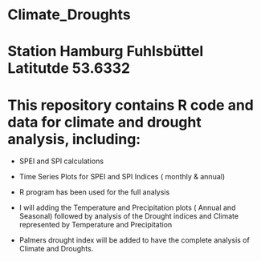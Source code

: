 # Climate_Droughts

# Station Hamburg Fuhlsbüttel Latitutde 53.6332 


# This repository contains R code and data for climate and drought analysis, including:
- SPEI and SPI calculations
- Time Series Plots for SPEI and SPI Indices ( monthly & annual)
- R program has been used for the full analysis

- I will adding the Temperature and Precipitation plots ( Annual and Seasonal) followed by analysis of the Drought indices and Climate represented by Temperature and Precipitation

- Palmers drought index will be added to have the complete analysis of Climate and Droughts. 

 
